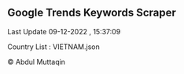 

## Google Trends Keywords Scraper 
 
Last Update 09-12-2022 , 15:37:09

Country List :
VIETNAM.json



© Abdul Muttaqin 
